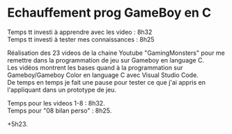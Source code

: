 # Echauffement prog GameBoy en C
  
Temps tt investi à apprendre avec les video : 8h32  
Temps tt investi à tester mes connaissances : 8h25  
  
Réalisation des 23 videos de la chaine Youtube "GamingMonsters" pour me remettre dans la programmation de jeu sur Gameboy en language C.  
Les vidéos montrent les bases quand à la programmation sur Gameboy/Gameboy Color en language C avec Visual Studio Code.  
De temps en temps je fait une pause pour tester ce que j'ai appris en l'appliquant dans un prototype de jeu.  
  
Temps pour les videos 1-8 : 8h32.  
Temps pour "08 bilan perso" : 8h25.  

+5h23.
